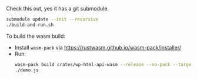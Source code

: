 Check this out, yes it has a git submodule.

```sh
submodule update --init --recursive
./build-and-run.sh
```

To build the wasm build:
- Install `wasm-pack` via https://rustwasm.github.io/wasm-pack/installer/
- Run:
  ```sh
  wasm-pack build crates/wp-html-api-wasm --release --no-pack --target=nodejs
  ./demo.js
  ```
